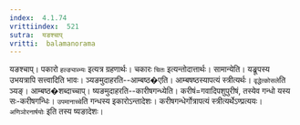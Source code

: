```yaml
---
index:  4.1.74
vrittiindex:  521
sutra:  यङश्चाप्
vritti:  balamanorama 
---
```


यङश्चाप्। पकारो `हल्ङ्याब्भ्यः` इत्यत्र ग्रहणार्थः। चकारः `चितः` इत्यन्तोदात्तार्थः। सामान्येति। यङ्रूपस्य उभयत्रापि सत्त्वादिति भावः। ञ्यङमुदाहरति--आम्बष्ठ�एति। आम्बषष्ठस्यापत्यं स्त्रीत्यर्थः। `वृद्धेत्कोसले`ति ञ्यङ्। आम्बष्ठ�शब्दाच्चाप्। ष्यङमुदाहरति--कारीषगन्ध्येति। करीषं=गवादिपशुपुरीषं, तस्येव गन्धो यस्य सः-करीषगन्धिः। `उपमानाच्चे`ति गन्धस्य इकारोऽन्तादेशः। करीषगन्धेर्गोत्रापत्यं स्त्रीत्यर्थेऽण्प्रत्ययः। `अणिञोरनार्षयोः` इति तस्य ष्यङादेशः। 

